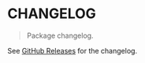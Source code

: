 # CHANGELOG

> Package changelog.

See [GitHub Releases](https://github.com/stdlib-js/stats-iter-prod/releases) for the changelog.